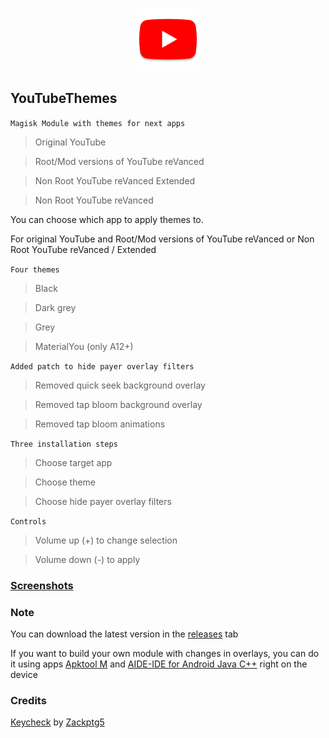 <p align="center">
<img width="100" height="100" src="/assets/YouTube.png">
</p>

## YouTubeThemes
`Magisk Module with themes for next apps`
> Original YouTube

> Root/Mod versions of YouTube reVanced

> Non Root YouTube reVanced Extended

> Non Root YouTube reVanced

You can choose which app to apply themes to.

For original YouTube and Root/Mod versions of YouTube reVanced or Non Root YouTube reVanced / Extended

`Four themes`
> Black

> Dark grey

> Grey

> MaterialYou (only A12+)

`Added patch to hide payer overlay filters`
> Removed quick seek background overlay

> Removed tap bloom background overlay

> Removed tap bloom animations

`Three installation steps`

> Choose target app

> Choose theme

> Choose hide payer overlay filters

`Controls`

> Volume up (+) to change selection

> Volume down (-) to apply

### [Screenshots](/assets/screenshot.md)

### Note
You can download the latest version in the [releases](https://github.com/PycmShoma/YouTubeThemes/releases/latest) tab

If you want to build your own module with changes in overlays, you can do it using apps [Apktool M](https://maximoff.su/apktool/?lang=en) and [AIDE-IDE for Android Java C++](https://play.google.com/store/apps/details?id=com.aide.ui) right on the device


### Credits
[Keycheck](https://github.com/Zackptg5/Keycheck) by [Zackptg5](https://github.com/Zackptg5)

